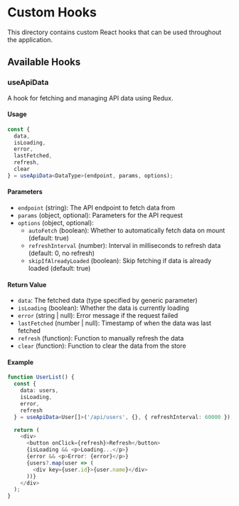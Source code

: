 # Custom Hooks

This directory contains custom React hooks that can be used throughout the application.

## Available Hooks

### useApiData

A hook for fetching and managing API data using Redux.

#### Usage

```typescript
const { 
  data, 
  isLoading, 
  error, 
  lastFetched, 
  refresh, 
  clear 
} = useApiData<DataType>(endpoint, params, options);
```

#### Parameters

- `endpoint` (string): The API endpoint to fetch data from
- `params` (object, optional): Parameters for the API request
- `options` (object, optional):
  - `autoFetch` (boolean): Whether to automatically fetch data on mount (default: true)
  - `refreshInterval` (number): Interval in milliseconds to refresh data (default: 0, no refresh)
  - `skipIfAlreadyLoaded` (boolean): Skip fetching if data is already loaded (default: true)

#### Return Value

- `data`: The fetched data (type specified by generic parameter)
- `isLoading` (boolean): Whether the data is currently loading
- `error` (string | null): Error message if the request failed
- `lastFetched` (number | null): Timestamp of when the data was last fetched
- `refresh` (function): Function to manually refresh the data
- `clear` (function): Function to clear the data from the store

#### Example

```typescript
function UserList() {
  const { 
    data: users, 
    isLoading, 
    error, 
    refresh 
  } = useApiData<User[]>('/api/users', {}, { refreshInterval: 60000 });

  return (
    <div>
      <button onClick={refresh}>Refresh</button>
      {isLoading && <p>Loading...</p>}
      {error && <p>Error: {error}</p>}
      {users?.map(user => (
        <div key={user.id}>{user.name}</div>
      ))}
    </div>
  );
} 